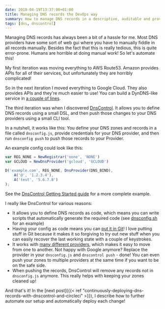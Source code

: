 ```yaml
---
date: 2018-04-19T13:37:00+01:00
title: Managing DNS records the DevOps way
summary: How to manage DNS records in a descriptive, auditable and provider-agnostic way
tags: [dns, dnscontrol]
---
```


Managing DNS records has always been a bit of a hassle for me. Most DNS providers have some sort of web gui where you have to manually fiddle in all records manually. Besides the fact that this is really tedious, this is quite error-prone. Humans are horrible at doing manual work! So let's automate this!

My first iteration was moving everything to AWS Route53. Amazon provides APIs for all of their services, but unfortunately they are horribly complicated!

So in the next iteration I moved everything to Google Cloud. They also provides APIs and they're much easier to use! You can build a DynDNS-like service in [a couple of lines](https://github.com/srueg/dynamic-cloud-dns).

The third iteration was when I discovered [DnsControl](https://stackexchange.github.io/dnscontrol/). It allows you to define DNS records using a small DSL, and then push those changes to your DNS providers using a small CLI tool.

In a nutshell, it works like this: You define your DNS zones and records in a file called `dnsconfig.js`, provide credentials for your DNS provider, and then run `dnsconfig push` to push those records to your Provider.

An example config could look like this:

```js
var REG_NONE = NewRegistrar('none', 'NONE')
var GCLOUD = NewDnsProvider('gcloud', 'GCLOUD')

D('example.com', REG_NONE, DnsProvider(DNS_BIND),
    A('@', '1.2.3.4'),
    A('test', '5.6.7.8')
);
```

See the [DnsControl Getting Started guide](https://stackexchange.github.io/dnscontrol/getting-started) for a more complete example.

I really like DnsControl for various reasons:

- It allows you to define DNS records as code, which means you can write scripts that automatically generate the required code (see [dnsconfig.sh](https://github.com/mhutter/infra-kubernetes/blob/a45ae424589d1cfb44314900f4565832389a7265/scripts/dnsconfig.sh) for an example)
- Having your config as code means you can [put it in Git](https://github.com/mhutter/dns)! I love putting stuff in Git because it makes it so forgiving to try out new stuff when you can easily recover the last working state with a couple of keystrokes.
- It works with [many different providers](https://stackexchange.github.io/dnscontrol/provider-list), which makes it easy to move from one to another. Not happy with Google anymore? Replace the provider in your `dnsconfig.js` and `dnscontrol push` - done! You can even push your zones to multiple providers at the same time if you want to be on the safe side.
- When pushing the records, DnsControl will remove any records not in `dnsconfig.js` anymore. This really helps with keeping your zones cleaned up!

And that's it! In the [next post]({{< ref "continuously-deploying-dns-records-with-dnscontrol-and-circleci" >}}), I describe how to further automate our setup and automatically deploy each change!
